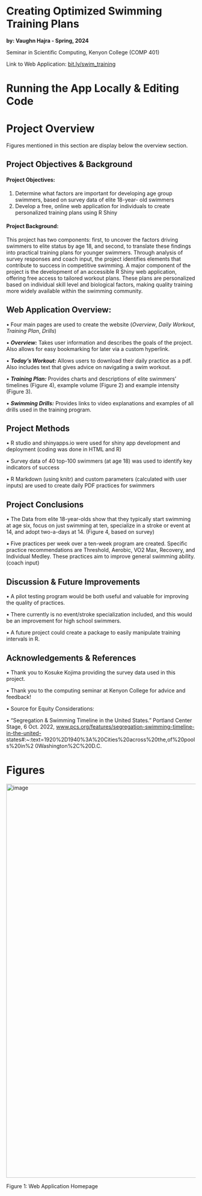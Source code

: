 # Creating Optimized Swimming Training Plans
**by: Vaughn Hajra - Spring, 2024**

Seminar in Scientific Computing, Kenyon College (COMP 401)

Link to Web Application: [bit.ly/swim_training](bit.ly/swim_training)


# Running the App Locally & Editing Code

# Project Overview
Figures mentioned in this section are display below the overview section.

## Project Objectives & Background

#### Project Objectives:

1. Determine what factors are important for developing age group swimmers, based on survey data of elite 18-year- old swimmers
2. Develop a free, online web application for individuals to create personalized training plans using R Shiny

#### Project Background:

This project has two components: first, to uncover the factors driving swimmers to elite status by age 18, and second, to translate these findings into practical training plans for younger swimmers. Through analysis of survey responses and coach input, the project identifies elements that contribute to success in competitive swimming. A major component of the project is the development of an accessible R Shiny web application, offering free access to tailored workout plans. These plans are personalized based on individual skill level and biological factors, making quality training more widely available within the swimming community.

## Web Application Overview:

• Four main pages are used to create the website (*Overview*, *Daily Workout*, *Training Plan*, *Drills*)

• ***Overview:*** Takes user information and describes the goals of the project. Also allows for easy bookmarking for later via a custom hyperlink.

• ***Today’s Workout:*** Allows users to download their daily practice as a pdf. Also includes text that gives advice on navigating a swim workout.

• ***Training Plan:*** Provides charts and descriptions of elite swimmers’ timelines (Figure 4), example volume (Figure 2) and example intensity (Figure 3).

• ***Swimming Drills:*** Provides links to video explanations and examples of all drills used in the training program.

## Project Methods

• R studio and shinyapps.io were used for shiny app development and deployment (coding was done in HTML and R)

• Survey data of 40 top-100 swimmers (at age 18) was used to identify key indicators of success

• R Markdown (using knitr) and custom parameters (calculated with user inputs) are used to create daily PDF practices for swimmers

## Project Conclusions

• The Data from elite 18-year-olds show that they typically start swimming at age six, focus on just swimming at ten, specialize in a stroke or event at 14, and adopt two-a-days at 14. (Figure 4, based on survey)

• Five practices per week over a ten-week program are created. Specific practice recommendations are Threshold, Aerobic, VO2 Max, Recovery, and Individual Medley. These practices aim to improve general swimming ability. (coach input)

## Discussion & Future Improvements

• A pilot testing program would be both useful and valuable for improving the quality of practices.

• There currently is no event/stroke specialization included, and this would be an improvement for high school swimmers.

• A future project could create a package to easily manipulate training intervals in R.

## Acknowledgements & References

• Thank you to Kosuke Kojima providing the survey data used in this project.

• Thank you to the computing seminar at Kenyon College for advice and feedback!

• Source for Equity Considerations:

• “Segregation & Swimming Timeline in the United States.” Portland Center Stage, 6
Oct. 2022, www.pcs.org/features/segregation-swimming-timeline-in-the-united- states#:~:text=1920%2D1940%3A%20Cities%20across%20the,of%20pools%20in%2 0Washington%2C%20D.C.

# Figures 

<img width="1045" alt="image" src="https://github.com/vaughnhajra/comp401/assets/33579452/cd62bd13-12fe-4222-a467-4085af3f2d3d">

Figure 1: Web Application Homepage

